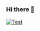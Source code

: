 ### Hi there 👋
[![Test](https://github-readme-stats.vercel.app/api?username=daves1245&count_private=true&show_icons=true&theme=tokyonight)](https://github.com/anuraghazra/github-readme-stats)

<!--
**Daves1245/Daves1245** is a ✨ _special_ ✨ repository because its `README.md` (this file) appears on your GitHub profile.

Here are some ideas to get you started:

- 🔭 I’m currently working on ...
- 🌱 I’m currently learning ...
- 👯 I’m looking to collaborate on ...
- 🤔 I’m looking for help with ...
- 💬 Ask me about ...
- 📫 How to reach me: ...
- 😄 Pronouns: ...
- ⚡ Fun fact: ...
-->
